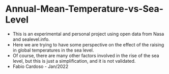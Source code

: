 # Annual-Mean-Temperature-vs-Sea-Level
- This is an experimental and personal project using open data from Nasa and sealevel.info.
- Here we are trying to have some perspective on the effect of the raising in global temperatures in the sea level.
- Of course, there are many other factors involved in the rise of the sea level, but this is just a simplification, and it is not validated.
- Fabio Cardoso - Jan/2022
